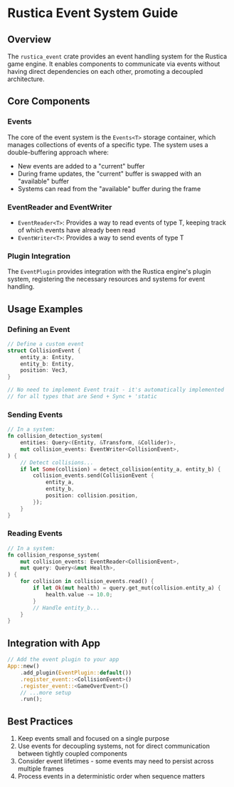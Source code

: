 # Rustica Event System Guide

## Overview

The `rustica_event` crate provides an event handling system for the Rustica game engine. It enables components to communicate via events without having direct dependencies on each other, promoting a decoupled architecture.

## Core Components

### Events

The core of the event system is the `Events<T>` storage container, which manages collections of events of a specific type. The system uses a double-buffering approach where:

- New events are added to a "current" buffer
- During frame updates, the "current" buffer is swapped with an "available" buffer
- Systems can read from the "available" buffer during the frame

### EventReader and EventWriter

- `EventReader<T>`: Provides a way to read events of type T, keeping track of which events have already been read
- `EventWriter<T>`: Provides a way to send events of type T

### Plugin Integration

The `EventPlugin` provides integration with the Rustica engine's plugin system, registering the necessary resources and systems for event handling.

## Usage Examples

### Defining an Event

```rust
// Define a custom event
struct CollisionEvent {
    entity_a: Entity,
    entity_b: Entity,
    position: Vec3,
}

// No need to implement Event trait - it's automatically implemented
// for all types that are Send + Sync + 'static
```

### Sending Events

```rust
// In a system:
fn collision_detection_system(
    entities: Query<(Entity, &Transform, &Collider)>,
    mut collision_events: EventWriter<CollisionEvent>,
) {
    // Detect collisions...
    if let Some(collision) = detect_collision(entity_a, entity_b) {
        collision_events.send(CollisionEvent {
            entity_a,
            entity_b,
            position: collision.position,
        });
    }
}
```

### Reading Events

```rust
// In a system:
fn collision_response_system(
    mut collision_events: EventReader<CollisionEvent>,
    mut query: Query<&mut Health>,
) {
    for collision in collision_events.read() {
        if let Ok(mut health) = query.get_mut(collision.entity_a) {
            health.value -= 10.0;
        }
        // Handle entity_b...
    }
}
```

## Integration with App

```rust
// Add the event plugin to your app
App::new()
    .add_plugin(EventPlugin::default())
    .register_event::<CollisionEvent>()
    .register_event::<GameOverEvent>()
    // ...more setup
    .run();
```

## Best Practices

1. Keep events small and focused on a single purpose
2. Use events for decoupling systems, not for direct communication between tightly coupled components
3. Consider event lifetimes - some events may need to persist across multiple frames
4. Process events in a deterministic order when sequence matters
